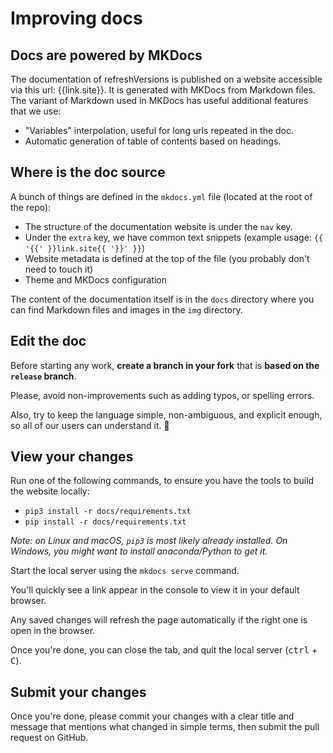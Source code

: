 # Improving docs

## Docs are powered by MKDocs

The documentation of refreshVersions is published on a website accessible via this url: {{link.site}}.
It is generated with MKDocs from Markdown files.
The variant of Markdown used in MKDocs has useful additional features that we use:
- "Variables" interpolation, useful for long urls repeated in the doc.
- Automatic generation of table of contents based on headings.

## Where is the doc source

A bunch of things are defined in the `mkdocs.yml` file (located at the root of the repo):

- The structure of the documentation website is under the `nav` key.
- Under the `extra` key, we have common text snippets (example usage: `{{ '{{' }}link.site{{ '}}' }}`)
- Website metadata is defined at the top of the file (you probably don't need to touch it)
- Theme and MKDocs configuration

The content of the documentation itself is in the `docs` directory where you can find Markdown files and images in the `img` directory.

## Edit the doc

Before starting any work, **create a branch in your fork** that is **based on the `release` branch**.

Please, avoid non-improvements such as adding typos, or spelling errors.

Also, try to keep the language simple, non-ambiguous, and explicit enough, so all of our users can understand it. 🙏

## View your changes

Run one of the following commands, to ensure you have the tools to build the website locally:

- `pip3 install -r docs/requirements.txt`
- `pip install -r docs/requirements.txt`

_Note: on Linux and macOS, `pip3` is most likely already installed. On Windows, you might want to install anaconda/Python to get it._

Start the local server using the `mkdocs serve` command.

You'll quickly see a link appear in the console to view it in your default browser.

Any saved changes will refresh the page automatically if the right one is open in the browser.

Once you're done, you can close the tab, and quit the local server (<kbd>ctrl</kbd> + <kbd>C</kbd>).

## Submit your changes

Once you're done, please commit your changes with a clear title and message that mentions what changed in simple terms, then submit the pull request on GitHub.
